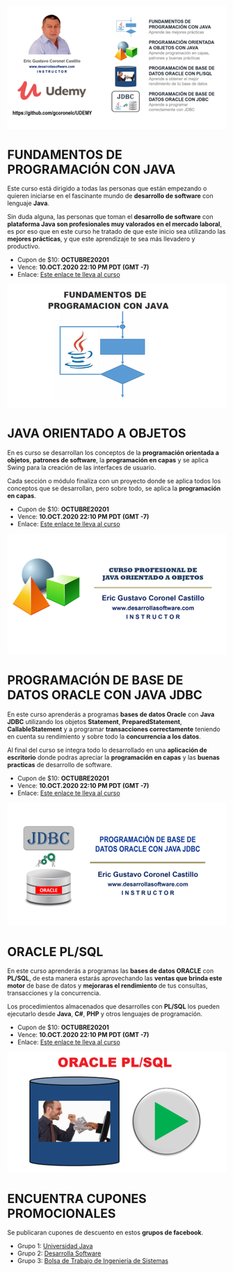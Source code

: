 ![DESARROLLA SOFTWARE](https://raw.githubusercontent.com/gcoronelc/UDEMY/master/img/portada016.png)


# FUNDAMENTOS DE PROGRAMACIÓN CON JAVA

Este curso está dirigido a todas las personas que están empezando 
o quieren iniciarse en el fascinante mundo de **desarrollo de software** 
con lenguaje **Java**.

Sin duda alguna, las personas que toman el **desarrollo de software** con 
**plataforma Java son profesionales muy valorados en el mercado laboral**, 
es por eso que en este curso he tratado de que este 
inicio sea utilizando las **mejores prácticas**, y que este aprendizaje 
te sea más llevadero y productivo. 

- Cupon de $10: **OCTUBRE20201**
- Vence: **10.OCT.2020 22:10 PM PDT (GMT -7)**
- Enlace: [Este enlace te lleva al curso](https://www.udemy.com/course/fund-java/?couponCode=OCTUBRE20201)

[![FUNDAMENTOS DE PROGRAMACIÓN CON JAVA](https://raw.githubusercontent.com/gcoronelc/UDEMY/master/cursos/fp_java.png)](https://youtu.be/1mcdHGywMvk "FUNDAMENTOS DE PROGRAMACIÓN CON JAVA")



# JAVA ORIENTADO A OBJETOS

En es curso se desarrollan los conceptos de la **programación orientada a objetos**, 
**patrones de software**, la **programación en capas** y se aplica Swing para la creación 
de las interfaces de usuario.

Cada sección o módulo finaliza con un proyecto donde se aplica todos los conceptos 
que se desarrollan, pero sobre todo, se aplica la **programación en capas**.


- Cupon de $10: **OCTUBRE20201**
- Vence: **10.OCT.2020 22:10 PM PDT (GMT -7)**
- Enlace: [Este enlace te lleva al curso](https://www.udemy.com/course/java-orientado-a-objetos/?couponCode=OCTUBRE20201)

[![JAVA ORIENTADO A OBJETOS](https://raw.githubusercontent.com/gcoronelc/UDEMY/master/cursos/joo.png)](http://www.youtube.com/watch?v=EKlwF12-l9Y "JAVA ORIENTADO A OBJETOS")



# PROGRAMACIÓN DE BASE DE DATOS ORACLE CON JAVA JDBC

En este curso aprenderás a programas **bases de datos Oracle** con **Java JDBC** 
utilizando los objetos **Statement**, **PreparedStatement**, **CallableStatement** 
y a programar **transacciones correctamente** teniendo en cuenta su rendimiento 
y sobre todo la **concurrencia a los datos**.


Al final del curso se integra todo lo desarrollado en una **aplicación de escritorio** 
donde podras apreciar la **programación en capas** y las **buenas practicas** de desarrollo de software.


- Cupon de $10: **OCTUBRE20201**
- Vence: **10.OCT.2020 22:10 PM PDT (GMT -7)**
- Enlace: [Este enlace te lleva al curso](https://www.udemy.com/course/java-jdbc-oracle/?couponCode=OCTUBRE20201)

[![JAVA JDBC CON BASE DE DATOS ORACLE](https://raw.githubusercontent.com/gcoronelc/UDEMY/master/cursos/jdbc.png)](http://www.youtube.com/watch?v=MR53Xgeg28Y "JAVA JDBC CON BASE DE DATOS ORACLE")



# ORACLE PL/SQL

En este curso aprenderás a programas las **bases de datos ORACLE** con **PL/SQL**, 
de esta manera estarás aprovechando las **ventas que brinda este motor** de 
base de datos y **mejoraras el rendimiento** de tus consultas, transacciones 
y la concurrencia.

Los procedimientos almacenados que desarrolles con **PL/SQL** los pueden 
ejecutarlo desde **Java**, **C#**, **PHP** y otros lenguajes de programación.


- Cupon de $10: **OCTUBRE20201**
- Vence: **10.OCT.2020 22:10 PM PDT (GMT -7)**
- Enlace: [Este enlace te lleva al curso](https://www.udemy.com/course/lenguaje-plsql/?couponCode=OCTUBRE20201)

[![ORACLE PL/SQL](https://raw.githubusercontent.com/gcoronelc/UDEMY/master/cursos/plsql.png)](https://youtu.be/qf5IF2dJtQc "ORACLE PL/SQL")




# ENCUENTRA CUPONES PROMOCIONALES

Se publicaran cupones de descuento en estos **grupos de facebook**.

- Grupo 1: [Universidad Java]( https://www.facebook.com/groups/universidadjava/)
- Grupo 2: [Desarrolla Software](https://www.facebook.com/groups/desarrollasoftware/)
- Grupo 3: [Bolsa de Trabajo de Ingeniería de Sistemas](https://www.facebook.com/groups/bolsa.sistemas/)
